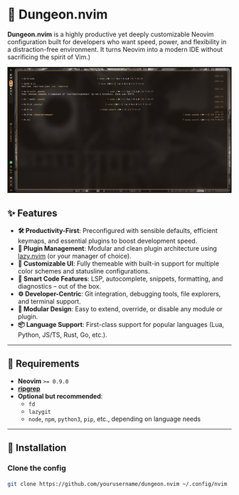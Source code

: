 # 🏰 Dungeon.nvim

**Dungeon.nvim** is a highly productive yet deeply customizable Neovim configuration built for developers who want speed, power, and flexibility in a distraction-free environment. It turns Neovim into a modern IDE without sacrificing the spirit of Vim.)

![Dungeon.nvim Screenshot](./.assets/swappy-20250727_043752.png)

## ✨ Features

- **🛠 Productivity-First**: Preconfigured with sensible defaults, efficient keymaps, and essential plugins to boost development speed.
- **🧩 Plugin Management**: Modular and clean plugin architecture using [lazy.nvim](https://github.com/folke/lazy.nvim) (or your manager of choice).
- **🎨 Customizable UI**: Fully themeable with built-in support for multiple color schemes and statusline configurations.
- **🧠 Smart Code Features**: LSP, autocomplete, snippets, formatting, and diagnostics – out of the box.
- **⚙️ Developer-Centric**: Git integration, debugging tools, file explorers, and terminal support.
- **🔌 Modular Design**: Easy to extend, override, or disable any module or plugin.
- **📦 Language Support**: First-class support for popular languages (Lua, Python, JS/TS, Rust, Go, etc.).

---

## 🧰 Requirements

- **Neovim** `>= 0.9.0`
- [**ripgrep**](https://github.com/BurntSushi/ripgrep)
- **Optional but recommended**:
  - `fd`
  - `lazygit`
  - `node`, `npm`, `python3`, `pip`, etc., depending on language needs

---

## 🚀 Installation

### Clone the config

```sh
git clone https://github.com/yourusername/dungeon.nvim ~/.config/nvim
```

